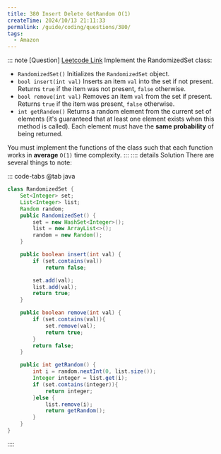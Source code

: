 ```yaml
---
title: 380 Insert Delete GetRandom O(1)
createTime: 2024/10/13 21:11:33
permalink: /guide/coding/questions/380/
tags:
  - Amazon
---
```


::: note [Question]
[Leetcode Link](https://leetcode.com/problems/insert-delete-getrandom-o1/description/?envType=company&envId=amazon&favoriteSlug=amazon-thirty-days)
Implement the RandomizedSet class:

- `RandomizedSet()` Initializes the `RandomizedSet` object.
- `bool insert(int val)` Inserts an item `val` into the set if not present. Returns `true` if the item was not present, `false` otherwise.
- `bool remove(int val)` Removes an item `val` from the set if present. Returns `true` if the item was present, `false` otherwise.
- `int getRandom()` Returns a random element from the current set of elements (it's guaranteed that at least one element exists when this method is called). Each element must have the **same probability** of being returned.

You must implement the functions of the class such that each function works in **average** `O(1)` time complexity.
:::
:::: details Solution
There are several things to note:

::: code-tabs
@tab java

```java
class RandomizedSet {
    Set<Integer> set;
    List<Integer> list;
    Random random;
    public RandomizedSet() {
        set = new HashSet<Integer>();
        list = new ArrayList<>();
        random = new Random();
    }

    public boolean insert(int val) {
        if (set.contains(val))
            return false;

        set.add(val);
        list.add(val);
        return true;
    }

    public boolean remove(int val) {
        if (set.contains(val)){
            set.remove(val);
            return true;
        }
        return false;
    }

    public int getRandom() {
        int i = random.nextInt(0, list.size());
        Integer integer = list.get(i);
        if (set.contains(integer)){
            return integer;
        }else {
            list.remove(i);
            return getRandom();
        }
    }
}
```

::::
